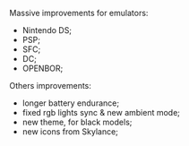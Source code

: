Massive improvements for emulators:
- Nintendo DS;
- PSP;
- SFC;
- DC;
- OPENBOR;

Others improvements:
- longer battery endurance;
- fixed rgb lights sync & new ambient mode;
- new theme, for black models;
- new icons from Skylance;
  

